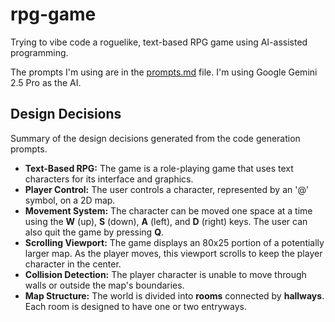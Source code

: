 # rpg-game
Trying to vibe code a roguelike, text-based RPG game using
AI-assisted programming.

The prompts I'm using are in the [prompts.md](prompts.md) file.
I'm using Google Gemini 2.5 Pro as the AI.

## Design Decisions
Summary of the design decisions generated from the code generation prompts.

* **Text-Based RPG:** The game is a role-playing game that uses text characters for its interface and graphics.
* **Player Control:** The user controls a character, represented by an '@' symbol, on a 2D map.
* **Movement System:** The character can be moved one space at a time using the **W** (up), **S** (down), **A** (left), and **D** (right) keys. The user can also quit the game by pressing **Q**.
* **Scrolling Viewport:** The game displays an 80x25 portion of a potentially larger map. As the player moves, this viewport scrolls to keep the player character in the center.
* **Collision Detection:** The player character is unable to move through walls or outside the map's boundaries.
* **Map Structure:** The world is divided into **rooms** connected by **hallways**. Each room is designed to have one or two entryways.
